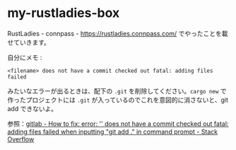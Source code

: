 # my-rustladies-box

RustLadies - connpass - https://rustladies.connpass.com/ でやったことを載せていきます。


自分にメモ : 

```
<filename> does not have a commit checked out fatal: adding files failed
```
みたいなエラーが出るときは、配下の `.git` を削除してください。`cargo new` で作ったプロジェクトには `.git` が入っているのでこれを意図的に消さないと、git add できないよ。

参照：[gitlab - How to fix: error: '<filename>' does not have a commit checked out fatal: adding files failed when inputting "git add ." in command prompt - Stack Overflow](https://stackoverflow.com/questions/56873278/how-to-fix-error-filename-does-not-have-a-commit-checked-out-fatal-adding/58530721#58530721)

